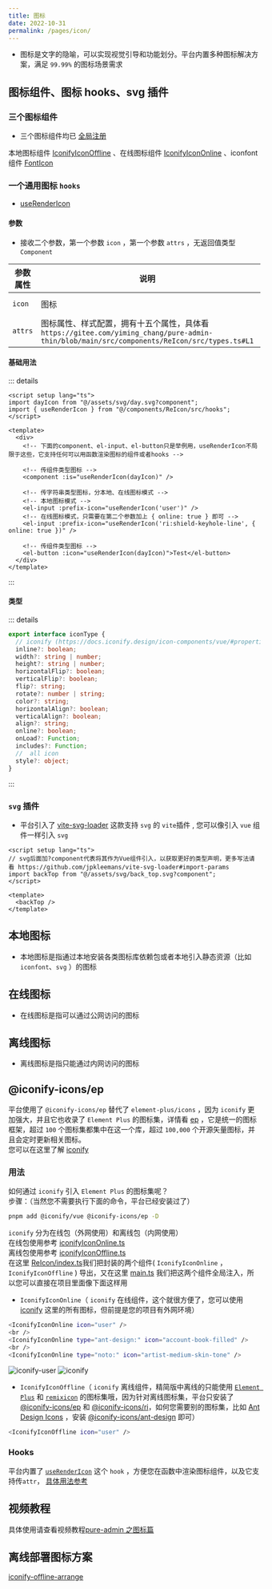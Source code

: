 ```yaml
---
title: 图标
date: 2022-10-31
permalink: /pages/icon/
---
```


- 图标是文字的隐喻，可以实现视觉引导和功能划分。平台内置多种图标解决方案，满足 `99.99%` 的图标场景需求

## 图标组件、图标 hooks、svg 插件

### 三个图标组件

- 三个图标组件均已 [全局注册](https://gitee.com/yiming_chang/pure-admin-thin/blob/main/src/main.ts#L37)

本地图标组件 [IconifyIconOffline](https://gitee.com/yiming_chang/pure-admin-thin/blob/main/src/components/ReIcon/src/iconifyIconOffline.ts) 、在线图标组件 [IconifyIconOnline](https://gitee.com/yiming_chang/pure-admin-thin/blob/main/src/components/ReIcon/src/iconifyIconOnline.ts) 、iconfont 组件 [FontIcon](https://gitee.com/yiming_chang/pure-admin-thin/blob/main/src/components/ReIcon/src/iconfont.ts)

### 一个通用图标 `hooks`

- [useRenderIcon](https://gitee.com/yiming_chang/pure-admin-thin/blob/main/src/components/ReIcon/src/hooks.ts)

#### 参数

- 接收二个参数，第一个参数 `icon` ，第一个参数 `attrs` ，无返回值类型 `Component`

| **参数属性** | **说明**                                                                                                                                    | **类型**                         |
| ------------ | ------------------------------------------------------------------------------------------------------------------------------------------- | -------------------------------- |
| `icon`       | 图标                                                                                                                                        | `FunctionalComponent` 、`string` |
| `attrs`      | 图标属性、样式配置，拥有十五个属性，具体看 `https://gitee.com/yiming_chang/pure-admin-thin/blob/main/src/components/ReIcon/src/types.ts#L1` | `iconType`                       |

#### 基础用法

::: details

```Vue
<script setup lang="ts">
import dayIcon from "@/assets/svg/day.svg?component";
import { useRenderIcon } from "@/components/ReIcon/src/hooks";
</script>

<template>
  <div>
    <!-- 下面的component、el-input、el-button只是举例用，useRenderIcon不局限于这些，它支持任何可以用函数渲染图标的组件或者hooks -->

    <!-- 传组件类型图标 -->
    <component :is="useRenderIcon(dayIcon)" />

    <!-- 传字符串类型图标，分本地、在线图标模式 -->
    <!-- 本地图标模式 -->
    <el-input :prefix-icon="useRenderIcon('user')" />
    <!-- 在线图标模式，只需要在第二个参数加上 { online: true } 即可 -->
    <el-input :prefix-icon="useRenderIcon('ri:shield-keyhole-line', { online: true })" />

    <!-- 传组件类型图标 -->
    <el-button :icon="useRenderIcon(dayIcon)">Test</el-button>
  </div>
</template>
```

:::

#### 类型

::: details

```ts
export interface iconType {
  // iconify (https://docs.iconify.design/icon-components/vue/#properties)
  inline?: boolean;
  width?: string | number;
  height?: string | number;
  horizontalFlip?: boolean;
  verticalFlip?: boolean;
  flip?: string;
  rotate?: number | string;
  color?: string;
  horizontalAlign?: boolean;
  verticalAlign?: boolean;
  align?: string;
  online?: boolean;
  onLoad?: Function;
  includes?: Function;
  //  all icon
  style?: object;
}
```

:::

### `svg` 插件

- 平台引入了 [vite-svg-loader](https://www.npmjs.com/package/vite-svg-loader) 这款支持 `svg` 的 `vite`插件 , 您可以像引入 `vue` 组件一样引入 `svg`

```Vue
<script setup lang="ts">
// svg后面加?component代表将其作为Vue组件引入，以获取更好的类型声明，更多写法请看 https://github.com/jpkleemans/vite-svg-loader#import-params
import backTop from "@/assets/svg/back_top.svg?component";
</script>

<template>
  <backTop />
</template>
```

## 本地图标

- 本地图标是指通过本地安装各类图标库依赖包或者本地引入静态资源（比如 `iconfont`、`svg` ）的图标

## 在线图标

- 在线图标是指可以通过公网访问的图标

## 离线图标

- 离线图标是指只能通过内网访问的图标

## @iconify-icons/ep

平台使用了 `@iconify-icons/ep` 替代了 `element-plus/icons` ，因为 `iconify` 更加强大，并且它也收录了 `Element Plus` 的图标集，详情看 [ep](https://icon-sets.iconify.design/ep) ，它是统一的图标框架，超过 `100` 个图标集都集中在这一个库，超过 `100,000` 个开源矢量图标，并且会定时更新相关图标。  
您可以在这里了解 [iconify](https://icon-sets.iconify.design/)

### 用法

如何通过 `iconify` 引入 `Element Plus` 的图标集呢？  
步骤：（当然您不需要执行下面的命令，平台已经安装过了）

```sh
pnpm add @iconify/vue @iconify-icons/ep -D
```

`iconify` 分为在线包（外网使用）和离线包（内网使用）  
在线包使用参考 [iconifyIconOnline.ts](https://gitee.com/yiming_chang/pure-admin-thin/blob/main/src/components/ReIcon/src/iconifyIconOnline.ts)  
离线包使用参考 [iconifyIconOffline.ts](https://gitee.com/yiming_chang/pure-admin-thin/blob/main/src/components/ReIcon/src/iconifyIconOffline.ts)  
在这里 [ReIcon/index.ts](https://gitee.com/yiming_chang/pure-admin-thin/blob/main/src/components/ReIcon/index.ts#L147)我们把封装的两个组件( `IconifyIconOnline` ， `IconifyIconOffline` ) 导出，又在这里 [main.ts](https://gitee.com/yiming_chang/pure-admin-thin/blob/main/src/main.ts#L38) 我们把这两个组件全局注入，所以您可以直接在项目里面像下面这样用

- `IconifyIconOnline`（ `iconify` 在线组件，这个就很方便了，您可以使用 [iconify](https://icon-sets.iconify.design) 这里的所有图标，但前提是您的项目有外网环境）

```sh
<IconifyIconOnline icon="user" />
<br />
<IconifyIconOnline type="ant-design:" icon="account-book-filled" />
<br />
<IconifyIconOnline type="noto:" icon="artist-medium-skin-tone" />
```

![iconify-user](~@alias/img/guide/iconify-user.png)
![iconify](~@alias/img/guide/iconify.png)

- `IconifyIconOffline`（ `iconify` 离线组件，精简版中离线的只能使用 [`Element Plus`](https://element-plus.org/zh-CN/component/icon.html#%E5%9B%BE%E6%A0%87%E9%9B%86%E5%90%88) 和 [`remixicon`](https://remixicon.com/) 的图标集哦，因为针对离线图标集，平台只安装了 [@iconify-icons/ep](https://www.npmjs.com/package/@iconify-icons/ep) 和 [@iconify-icons/ri](https://www.npmjs.com/package/@iconify-icons/ri)，如何您需要别的图标集，比如 [Ant Design Icons](https://icon-sets.iconify.design/ant-design/) ，安装 [@iconify-icons/ant-design](https://www.npmjs.com/package/@iconify-icons/ant-design) 即可）

```sh
<IconifyIconOffline icon="user" />
```

### Hooks

平台内置了 [`useRenderIcon`](https://gitee.com/yiming_chang/pure-admin-thin/blob/main/src/components/ReIcon/src/hooks.ts#L11) 这个 `hook` ，方便您在函数中渲染图标组件，以及它支持传`attr`， [具体用法参考](https://gitee.com/yiming_chang/pure-admin-thin/blob/main/src/views/permission/page/index.vue#L48)

## 视频教程

具体使用请查看视频教程[pure-admin 之图标篇](https://www.bilibili.com/video/BV1G3411J74q/) <Badge text="视频教程"/>

## 离线部署图标方案

[iconify-offline-arrange](https://github.com/xiaoxian521/iconify-offline-arrange#-%E8%A7%86%E9%A2%91%E6%95%99%E7%A8%8B%E5%AD%98%E6%94%BE%E4%BA%8Ebilibili)
